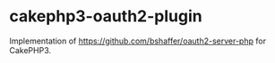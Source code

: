 # cakephp3-oauth2-plugin

Implementation of https://github.com/bshaffer/oauth2-server-php for CakePHP3.

